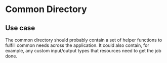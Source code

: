 # Common Directory

## Use case
The common directory should probably contain a set of helper functions
to fulfill common needs across the application. It could also contain,
for example, any custom input/output types that resources need to get
the job done.
